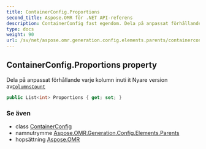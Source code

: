 ```yaml
---
title: ContainerConfig.Proportions
second_title: Aspose.OMR för .NET API-referens
description: ContainerConfig fast egendom. Dela på anpassat förhållande varje kolumn inuti it Nyare version avColumnsCount
type: docs
weight: 90
url: /sv/net/aspose.omr.generation.config.elements.parents/containerconfig/proportions/
---
```

## ContainerConfig.Proportions property

Dela på anpassat förhållande varje kolumn inuti it Nyare version av[`ColumnsCount`](../columnscount/)

```csharp
public List<int> Proportions { get; set; }
```

### Se även

* class [ContainerConfig](../)
* namnutrymme [Aspose.OMR.Generation.Config.Elements.Parents](../../containerconfig/)
* hopsättning [Aspose.OMR](../../../)


